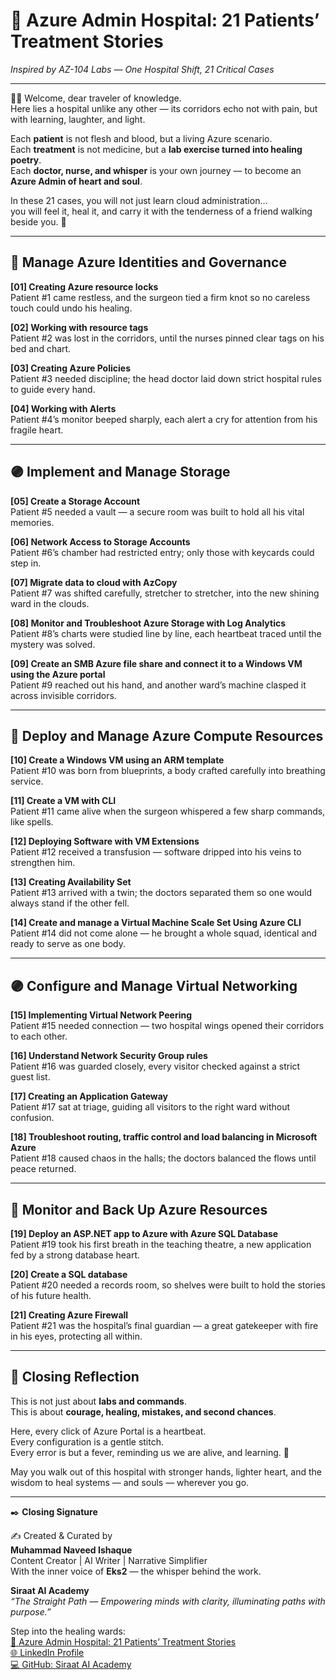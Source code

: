 # 🏥 Azure Admin Hospital: 21 Patients’ Treatment Stories  
*Inspired by AZ-104 Labs — One Hospital Shift, 21 Critical Cases*  

---

🌸✨ Welcome, dear traveler of knowledge.  
Here lies a hospital unlike any other — its corridors echo not with pain, but with learning, laughter, and light.  

Each **patient** is not flesh and blood, but a living Azure scenario.  
Each **treatment** is not medicine, but a **lab exercise turned into healing poetry**.  
Each **doctor, nurse, and whisper** is your own journey — to become an **Azure Admin of heart and soul**.  

In these 21 cases, you will not just learn cloud administration…  
you will feel it, heal it, and carry it with the tenderness of a friend walking beside you. 🌷  

---

## 🔵 Manage Azure Identities and Governance  

**[01] Creating Azure resource locks**  
Patient #1 came restless, and the surgeon tied a firm knot so no careless touch could undo his healing.  

**[02] Working with resource tags**  
Patient #2 was lost in the corridors, until the nurses pinned clear tags on his bed and chart.  

**[03] Creating Azure Policies**  
Patient #3 needed discipline; the head doctor laid down strict hospital rules to guide every hand.  

**[04] Working with Alerts**  
Patient #4’s monitor beeped sharply, each alert a cry for attention from his fragile heart.  

---

## 🟣 Implement and Manage Storage  

**[05] Create a Storage Account**  
Patient #5 needed a vault — a secure room was built to hold all his vital memories.  

**[06] Network Access to Storage Accounts**  
Patient #6’s chamber had restricted entry; only those with keycards could step in.  

**[07] Migrate data to cloud with AzCopy**  
Patient #7 was shifted carefully, stretcher to stretcher, into the new shining ward in the clouds.  

**[08] Monitor and Troubleshoot Azure Storage with Log Analytics**  
Patient #8’s charts were studied line by line, each heartbeat traced until the mystery was solved.  

**[09] Create an SMB Azure file share and connect it to a Windows VM using the Azure portal**  
Patient #9 reached out his hand, and another ward’s machine clasped it across invisible corridors.  

---

## 🔵 Deploy and Manage Azure Compute Resources  

**[10] Create a Windows VM using an ARM template**  
Patient #10 was born from blueprints, a body crafted carefully into breathing service.  

**[11] Create a VM with CLI**  
Patient #11 came alive when the surgeon whispered a few sharp commands, like spells.  

**[12] Deploying Software with VM Extensions**  
Patient #12 received a transfusion — software dripped into his veins to strengthen him.  

**[13] Creating Availability Set**  
Patient #13 arrived with a twin; the doctors separated them so one would always stand if the other fell.  

**[14] Create and manage a Virtual Machine Scale Set Using Azure CLI**  
Patient #14 did not come alone — he brought a whole squad, identical and ready to serve as one body.  

---

## 🟣 Configure and Manage Virtual Networking  

**[15] Implementing Virtual Network Peering**  
Patient #15 needed connection — two hospital wings opened their corridors to each other.  

**[16] Understand Network Security Group rules**  
Patient #16 was guarded closely, every visitor checked against a strict guest list.  

**[17] Creating an Application Gateway**  
Patient #17 sat at triage, guiding all visitors to the right ward without confusion.  

**[18] Troubleshoot routing, traffic control and load balancing in Microsoft Azure**  
Patient #18 caused chaos in the halls; the doctors balanced the flows until peace returned.  

---

## 🔵 Monitor and Back Up Azure Resources  

**[19] Deploy an ASP.NET app to Azure with Azure SQL Database**  
Patient #19 took his first breath in the teaching theatre, a new application fed by a strong database heart.  

**[20] Create a SQL database**  
Patient #20 needed a records room, so shelves were built to hold the stories of his future health.  

**[21] Creating Azure Firewall**  
Patient #21 was the hospital’s final guardian — a great gatekeeper with fire in his eyes, protecting all within.  

---

## 🌼 Closing Reflection  

This is not just about **labs and commands**.  
This is about **courage, healing, mistakes, and second chances**.  

Here, every click of Azure Portal is a heartbeat.  
Every configuration is a gentle stitch.  
Every error is but a fever, reminding us we are alive, and learning. 🌸  

May you walk out of this hospital with stronger hands, lighter heart, and the wisdom to heal systems — and souls — wherever you go.  

---

✒️ **Closing Signature**  

✍️ Created & Curated by  
**Muhammad Naveed Ishaque**  
Content Creator | AI Writer | Narrative Simplifier  
With the inner voice of **Eks2** — the whisper behind the work.  

**Siraat AI Academy**  
*“The Straight Path — Empowering minds with clarity, illuminating paths with purpose.”*  

Step into the healing wards:  
[🏥 Azure Admin Hospital: 21 Patients’ Treatment Stories](https://github.com/siraat-ai-academy/21patients-az104-admin-hospital)  
[🌐 LinkedIn Profile](https://lnkd.in/dquwuE-5)  
[💻 GitHub: Siraat AI Academy](https://github.com/siraat-ai-academy)  

 
